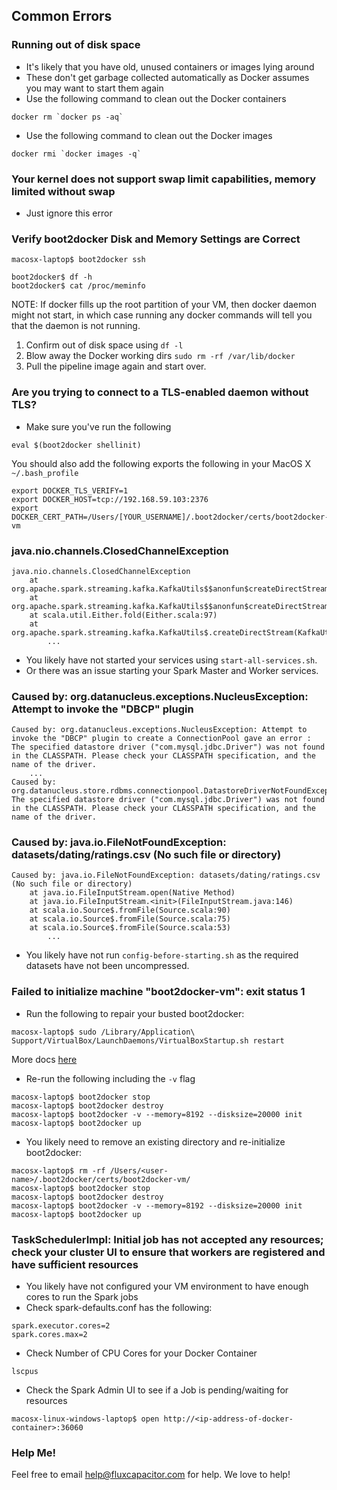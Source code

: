 ## Common Errors

### Running out of disk space
* It's likely that you have old, unused containers or images lying around
* These don't get garbage collected automatically as Docker assumes you may want to start them again
* Use the following command to clean out the Docker containers
```
docker rm `docker ps -aq`
```
* Use the following command to clean out the Docker images
```
docker rmi `docker images -q`
```

### Your kernel does not support swap limit capabilities, memory limited without swap
* Just ignore this error

### Verify boot2docker Disk and Memory Settings are Correct
```
macosx-laptop$ boot2docker ssh

boot2docker$ df -h
boot2docker$ cat /proc/meminfo
```

NOTE: If docker fills up the root partition of your VM, then docker daemon might not start, in which case running any docker commands will tell you that the daemon is not running.  

1. Confirm out of disk space using `df -l`
2. Blow away the Docker working dirs `sudo rm -rf /var/lib/docker`
3. Pull the pipeline image again and start over.

### Are you trying to connect to a TLS-enabled daemon without TLS?  
* Make sure you've run the following
```
eval $(boot2docker shellinit)
```
You should also add the following exports the following in your MacOS X `~/.bash_profile`
```
export DOCKER_TLS_VERIFY=1
export DOCKER_HOST=tcp://192.168.59.103:2376
export DOCKER_CERT_PATH=/Users/[YOUR_USERNAME]/.boot2docker/certs/boot2docker-vm
```

### java.nio.channels.ClosedChannelException
```
java.nio.channels.ClosedChannelException
	at org.apache.spark.streaming.kafka.KafkaUtils$$anonfun$createDirectStream$2.apply(KafkaUtils.scala:416)
	at org.apache.spark.streaming.kafka.KafkaUtils$$anonfun$createDirectStream$2.apply(KafkaUtils.scala:416)
	at scala.util.Either.fold(Either.scala:97)
	at org.apache.spark.streaming.kafka.KafkaUtils$.createDirectStream(KafkaUtils.scala:415)
        ...
```
* You likely have not started your services using `start-all-services.sh`.
* Or there was an issue starting your Spark Master and Worker services. 

### Caused by: org.datanucleus.exceptions.NucleusException: Attempt to invoke the "DBCP" plugin 

```
Caused by: org.datanucleus.exceptions.NucleusException: Attempt to invoke the "DBCP" plugin to create a ConnectionPool gave an error : The specified datastore driver ("com.mysql.jdbc.Driver") was not found in the CLASSPATH. Please check your CLASSPATH specification, and the name of the driver.
	...
Caused by: org.datanucleus.store.rdbms.connectionpool.DatastoreDriverNotFoundException: The specified datastore driver ("com.mysql.jdbc.Driver") was not found in the CLASSPATH. Please check your CLASSPATH specification, and the name of the driver.
```

### Caused by: java.io.FileNotFoundException: datasets/dating/ratings.csv (No such file or directory)
```
Caused by: java.io.FileNotFoundException: datasets/dating/ratings.csv (No such file or directory)
	at java.io.FileInputStream.open(Native Method)
	at java.io.FileInputStream.<init>(FileInputStream.java:146)
	at scala.io.Source$.fromFile(Source.scala:90)
	at scala.io.Source$.fromFile(Source.scala:75)
	at scala.io.Source$.fromFile(Source.scala:53)
        ...
```
* You likely have not run `config-before-starting.sh` as the required datasets have not been uncompressed.

### Failed to initialize machine "boot2docker-vm": exit status 1
* Run the following to repair your busted boot2docker:
```
macosx-laptop$ sudo /Library/Application\ Support/VirtualBox/LaunchDaemons/VirtualBoxStartup.sh restart
```
More docs [here](https://github.com/boot2docker/boot2docker#boot2docker-up-doesnt-work-osx)

* Re-run the following including the `-v` flag
```
macosx-laptop$ boot2docker stop
macosx-laptop$ boot2docker destroy
macosx-laptop$ boot2docker -v --memory=8192 --disksize=20000 init
macosx-laptop$ boot2docker up
```

* You likely need to remove an existing directory and re-initialize boot2docker:
```
macosx-laptop$ rm -rf /Users/<user-name>/.boot2docker/certs/boot2docker-vm/
macosx-laptop$ boot2docker stop
macosx-laptop$ boot2docker destroy
macosx-laptop$ boot2docker -v --memory=8192 --disksize=20000 init
macosx-laptop$ boot2docker up
```

### TaskSchedulerImpl: Initial job has not accepted any resources; check your cluster UI to ensure that workers are registered and have sufficient resources
* You likely have not configured your VM environment to have enough cores to run the Spark jobs
* Check spark-defaults.conf has the following:
```
spark.executor.cores=2
spark.cores.max=2
```
* Check Number of CPU Cores for your Docker Container
```
lscpus
```
* Check the Spark Admin UI to see if a Job is pending/waiting for resources
```
macosx-linux-windows-laptop$ open http://<ip-address-of-docker-container>:36060
```

### Help Me!
Feel free to email help@fluxcapacitor.com for help.  We love to help!